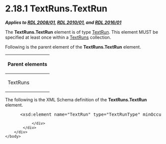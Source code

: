 <html dir="LTR" xmlns:mshelp="http://msdn.microsoft.com/mshelp" xmlns:ddue="http://ddue.schemas.microsoft.com/authoring/2003/5" xmlns:xlink="http://www.w3.org/1999/xlink" xmlns:tool="http://www.microsoft.com/tooltip">
    <head>
        <meta http-equiv="Content-Type" content="text/html; CHARSET=utf-8"></meta>
        <meta name="save" content="history"></meta>
        <title>2.18.1 TextRuns.TextRun</title>
        <xml>
            <mshelp:toctitle title="2.18.1 TextRuns.TextRun"></mshelp:toctitle>
            <mshelp:rltitle title="[MS-RDL]: TextRuns.TextRun"></mshelp:rltitle>
            <mshelp:keyword index="A" term="e21904f7-c166-4c74-91ed-fa316abac34e"></mshelp:keyword>
            <mshelp:attr name="DCSext.ContentType" value="open specification"></mshelp:attr>
            <mshelp:attr name="AssetID" value="e21904f7-c166-4c74-91ed-fa316abac34e"></mshelp:attr>
            <mshelp:attr name="TopicType" value="kbRef"></mshelp:attr>
            <mshelp:attr name="DCSext.Title" value="[MS-RDL]: TextRuns.TextRun" />
        </xml>
    </head>
    <body>
        <div id="header">
            <h1 class="heading">2.18.1 TextRuns.TextRun</h1>
        </div>
        <div id="mainSection">
            <div id="mainBody">
                <div id="allHistory" class="saveHistory"></div>
                <div id="sectionSection0" class="section" name="collapseableSection">
                    

<p><b><i>Applies to </i></b><a href="1e855f94-4617-47e4-b89e-0856c6cb420f.md"><b><i>RDL 2008/01</i></b></a><b><i>,
</i></b><a href="3428e690-a348-4ec7-8a6a-8efb42d2cdee.md"><b><i>RDL 2010/01</i></b></a><b><i>,
and </i></b><a href="52ce3983-2bfc-4e72-9359-42aaf5fe4509.md"><b><i>RDL 2016/01</i></b></a></p>

<p>The <b>TextRuns.TextRun</b> element is of type <a href="90623d67-443b-4480-9869-e03277a6223a.md">TextRun</a>. This element MUST
be specified at least once within a <a href="0423ff2e-2e36-436b-9180-3c36e6f89c79.md">TextRuns</a> collection.</p>

<p>Following is the parent element of the <b>TextRuns.TextRun</b>
element.</p>

<table>
 <thead>
  <tr>
   <th>
   <p>Parent elements</p>
   </th>
  </tr>
 </thead>
 <tr>
  <td>
  <p>TextRuns</p>
  </td>
 </tr>
</table>

<p>The following is the XML Schema definition of the <b>TextRuns.TextRun</b>
element.</p>

<dl>
<dd>
<div><pre> &lt;xsd:element name=&quot;TextRun&quot; type=&quot;TextRunType&quot; minOccurs=&quot;1&quot; maxOccurs=&quot;unbounded&quot; /&gt;
</pre></div>
</dd></dl>


                </div>
            </div>
        </div>
    </body>
</html>